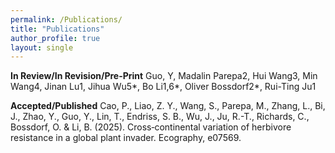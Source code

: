 ```yaml
---
permalink: /Publications/
title: "Publications"
author_profile: true
layout: single
---
```


**In Review/In Revision/Pre-Print**
Guo, Y, Madalin Parepa2, Hui Wang3, Min Wang4, Jinan Lu1, Jihua Wu5*, Bo Li1,6*, Oliver Bossdorf2*, Rui-Ting Ju1

**Accepted/Published**
Cao, P., Liao, Z. Y., Wang, S., Parepa, M., Zhang, L., Bi, J., Zhao, Y., Guo, Y., Lin, T., Endriss, S. B., Wu, J., Ju, R.-T., Richards, C., Bossdorf, O. & Li, B. (2025). Cross‐continental variation of herbivore resistance in a global plant invader. Ecography, e07569.

